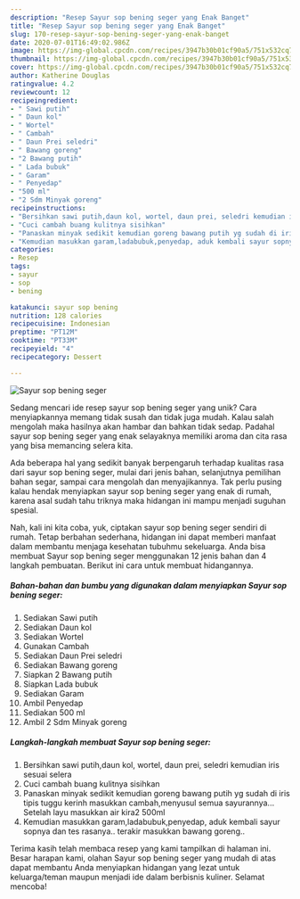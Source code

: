 ```yaml
---
description: "Resep Sayur sop bening seger yang Enak Banget"
title: "Resep Sayur sop bening seger yang Enak Banget"
slug: 170-resep-sayur-sop-bening-seger-yang-enak-banget
date: 2020-07-01T16:49:02.986Z
image: https://img-global.cpcdn.com/recipes/3947b30b01cf90a5/751x532cq70/sayur-sop-bening-seger-foto-resep-utama.jpg
thumbnail: https://img-global.cpcdn.com/recipes/3947b30b01cf90a5/751x532cq70/sayur-sop-bening-seger-foto-resep-utama.jpg
cover: https://img-global.cpcdn.com/recipes/3947b30b01cf90a5/751x532cq70/sayur-sop-bening-seger-foto-resep-utama.jpg
author: Katherine Douglas
ratingvalue: 4.2
reviewcount: 12
recipeingredient:
- " Sawi putih"
- " Daun kol"
- " Wortel"
- " Cambah"
- " Daun Prei seledri"
- " Bawang goreng"
- "2 Bawang putih"
- " Lada bubuk"
- " Garam"
- " Penyedap"
- "500 ml"
- "2 Sdm Minyak goreng"
recipeinstructions:
- "Bersihkan sawi putih,daun kol, wortel, daun prei, seledri kemudian iris sesuai selera"
- "Cuci cambah buang kulitnya sisihkan"
- "Panaskan minyak sedikit kemudian goreng bawang putih yg sudah di iris tipis tuggu kerinh masukkan cambah,menyusul semua sayurannya... Setelah layu masukkan air kira2 500ml"
- "Kemudian masukkan garam,ladabubuk,penyedap, aduk kembali sayur sopnya dan tes rasanya.. terakir masukkan bawang goreng.."
categories:
- Resep
tags:
- sayur
- sop
- bening

katakunci: sayur sop bening 
nutrition: 128 calories
recipecuisine: Indonesian
preptime: "PT12M"
cooktime: "PT33M"
recipeyield: "4"
recipecategory: Dessert

---
```



![Sayur sop bening seger](https://img-global.cpcdn.com/recipes/3947b30b01cf90a5/751x532cq70/sayur-sop-bening-seger-foto-resep-utama.jpg)

Sedang mencari ide resep sayur sop bening seger yang unik? Cara menyiapkannya memang tidak susah dan tidak juga mudah. Kalau salah mengolah maka hasilnya akan hambar dan bahkan tidak sedap. Padahal sayur sop bening seger yang enak selayaknya memiliki aroma dan cita rasa yang bisa memancing selera kita.

Ada beberapa hal yang sedikit banyak berpengaruh terhadap kualitas rasa dari sayur sop bening seger, mulai dari jenis bahan, selanjutnya pemilihan bahan segar, sampai cara mengolah dan menyajikannya. Tak perlu pusing kalau hendak menyiapkan sayur sop bening seger yang enak di rumah, karena asal sudah tahu triknya maka hidangan ini mampu menjadi suguhan spesial.




Nah, kali ini kita coba, yuk, ciptakan sayur sop bening seger sendiri di rumah. Tetap berbahan sederhana, hidangan ini dapat memberi manfaat dalam membantu menjaga kesehatan tubuhmu sekeluarga. Anda bisa membuat Sayur sop bening seger menggunakan 12 jenis bahan dan 4 langkah pembuatan. Berikut ini cara untuk membuat hidangannya.

<!--inarticleads1-->

##### Bahan-bahan dan bumbu yang digunakan dalam menyiapkan Sayur sop bening seger:

1. Sediakan  Sawi putih
1. Sediakan  Daun kol
1. Sediakan  Wortel
1. Gunakan  Cambah
1. Sediakan  Daun Prei seledri
1. Sediakan  Bawang goreng
1. Siapkan 2 Bawang putih
1. Siapkan  Lada bubuk
1. Sediakan  Garam
1. Ambil  Penyedap
1. Sediakan 500 ml
1. Ambil 2 Sdm Minyak goreng




<!--inarticleads2-->

##### Langkah-langkah membuat Sayur sop bening seger:

1. Bersihkan sawi putih,daun kol, wortel, daun prei, seledri kemudian iris sesuai selera
1. Cuci cambah buang kulitnya sisihkan
1. Panaskan minyak sedikit kemudian goreng bawang putih yg sudah di iris tipis tuggu kerinh masukkan cambah,menyusul semua sayurannya... Setelah layu masukkan air kira2 500ml
1. Kemudian masukkan garam,ladabubuk,penyedap, aduk kembali sayur sopnya dan tes rasanya.. terakir masukkan bawang goreng..




Terima kasih telah membaca resep yang kami tampilkan di halaman ini. Besar harapan kami, olahan Sayur sop bening seger yang mudah di atas dapat membantu Anda menyiapkan hidangan yang lezat untuk keluarga/teman maupun menjadi ide dalam berbisnis kuliner. Selamat mencoba!
